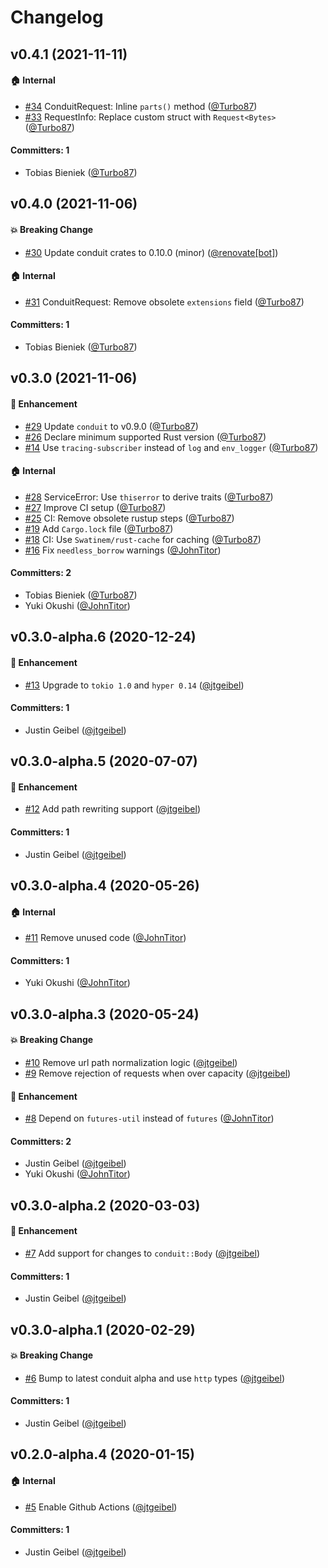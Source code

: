 # Changelog

## v0.4.1 (2021-11-11)

#### :house: Internal
* [#34](https://github.com/conduit-rust/conduit-hyper/pull/34) ConduitRequest: Inline `parts()` method ([@Turbo87](https://github.com/Turbo87))
* [#33](https://github.com/conduit-rust/conduit-hyper/pull/33) RequestInfo: Replace custom struct with `Request<Bytes>` ([@Turbo87](https://github.com/Turbo87))

#### Committers: 1
- Tobias Bieniek ([@Turbo87](https://github.com/Turbo87))


## v0.4.0 (2021-11-06)

#### :boom: Breaking Change
* [#30](https://github.com/conduit-rust/conduit-hyper/pull/30) Update conduit crates to 0.10.0 (minor) ([@renovate[bot]](https://github.com/apps/renovate))

#### :house: Internal
* [#31](https://github.com/conduit-rust/conduit-hyper/pull/31) ConduitRequest: Remove obsolete `extensions` field ([@Turbo87](https://github.com/Turbo87))

#### Committers: 1
- Tobias Bieniek ([@Turbo87](https://github.com/Turbo87))


## v0.3.0 (2021-11-06)

#### :rocket: Enhancement
* [#29](https://github.com/conduit-rust/conduit-hyper/pull/29) Update `conduit` to v0.9.0 ([@Turbo87](https://github.com/Turbo87))
* [#26](https://github.com/conduit-rust/conduit-hyper/pull/26) Declare minimum supported Rust version ([@Turbo87](https://github.com/Turbo87))
* [#14](https://github.com/conduit-rust/conduit-hyper/pull/14) Use `tracing-subscriber` instead of `log` and `env_logger` ([@Turbo87](https://github.com/Turbo87))

#### :house: Internal
* [#28](https://github.com/conduit-rust/conduit-hyper/pull/28) ServiceError: Use `thiserror` to derive traits ([@Turbo87](https://github.com/Turbo87))
* [#27](https://github.com/conduit-rust/conduit-hyper/pull/27) Improve CI setup ([@Turbo87](https://github.com/Turbo87))
* [#25](https://github.com/conduit-rust/conduit-hyper/pull/25) CI: Remove obsolete rustup steps ([@Turbo87](https://github.com/Turbo87))
* [#19](https://github.com/conduit-rust/conduit-hyper/pull/19) Add `Cargo.lock` file ([@Turbo87](https://github.com/Turbo87))
* [#18](https://github.com/conduit-rust/conduit-hyper/pull/18) CI: Use `Swatinem/rust-cache` for caching ([@Turbo87](https://github.com/Turbo87))
* [#16](https://github.com/conduit-rust/conduit-hyper/pull/16) Fix `needless_borrow` warnings ([@JohnTitor](https://github.com/JohnTitor))

#### Committers: 2
- Tobias Bieniek ([@Turbo87](https://github.com/Turbo87))
- Yuki Okushi ([@JohnTitor](https://github.com/JohnTitor))


## v0.3.0-alpha.6 (2020-12-24)

#### :rocket: Enhancement
* [#13](https://github.com/conduit-rust/conduit-hyper/pull/13) Upgrade to `tokio 1.0` and `hyper 0.14`  ([@jtgeibel](https://github.com/jtgeibel))

#### Committers: 1
- Justin Geibel ([@jtgeibel](https://github.com/jtgeibel))


## v0.3.0-alpha.5 (2020-07-07)

#### :rocket: Enhancement
* [#12](https://github.com/conduit-rust/conduit-hyper/pull/12) Add path rewriting support ([@jtgeibel](https://github.com/jtgeibel))

#### Committers: 1
- Justin Geibel ([@jtgeibel](https://github.com/jtgeibel))


## v0.3.0-alpha.4 (2020-05-26)

#### :house: Internal
* [#11](https://github.com/conduit-rust/conduit-hyper/pull/11) Remove unused code ([@JohnTitor](https://github.com/JohnTitor))

#### Committers: 1
- Yuki Okushi ([@JohnTitor](https://github.com/JohnTitor))


## v0.3.0-alpha.3 (2020-05-24)

#### :boom: Breaking Change
* [#10](https://github.com/conduit-rust/conduit-hyper/pull/10) Remove url path normalization logic ([@jtgeibel](https://github.com/jtgeibel))
* [#9](https://github.com/conduit-rust/conduit-hyper/pull/9) Remove rejection of requests when over capacity ([@jtgeibel](https://github.com/jtgeibel))

#### :rocket: Enhancement
* [#8](https://github.com/conduit-rust/conduit-hyper/pull/8) Depend on `futures-util` instead of `futures` ([@JohnTitor](https://github.com/JohnTitor))

#### Committers: 2
- Justin Geibel ([@jtgeibel](https://github.com/jtgeibel))
- Yuki Okushi ([@JohnTitor](https://github.com/JohnTitor))


## v0.3.0-alpha.2 (2020-03-03)

#### :rocket: Enhancement
* [#7](https://github.com/conduit-rust/conduit-hyper/pull/7) Add support for changes to `conduit::Body` ([@jtgeibel](https://github.com/jtgeibel))

#### Committers: 1
- Justin Geibel ([@jtgeibel](https://github.com/jtgeibel))


## v0.3.0-alpha.1 (2020-02-29)

#### :boom: Breaking Change
* [#6](https://github.com/conduit-rust/conduit-hyper/pull/6) Bump to latest conduit alpha and use `http` types ([@jtgeibel](https://github.com/jtgeibel))

#### Committers: 1
- Justin Geibel ([@jtgeibel](https://github.com/jtgeibel))


## v0.2.0-alpha.4 (2020-01-15)

#### :house: Internal
* [#5](https://github.com/conduit-rust/conduit-hyper/pull/5) Enable Github Actions ([@jtgeibel](https://github.com/jtgeibel))

#### Committers: 1
- Justin Geibel ([@jtgeibel](https://github.com/jtgeibel))


